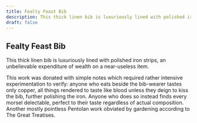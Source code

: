 ```yaml
---
title: Fealty Feast Bib
description: This thick linen bib is luxuriously lined with polished iron strips, an unbelievable expenditure of wealth on a near-useless item....
draft: false
---
```


## Fealty Feast Bib

This thick linen bib is luxuriously lined with polished iron strips, an unbelievable expenditure of wealth on a near-useless item.

This work was donated with simple notes which required rather intensive experimentation to verify: anyone who eats beside the bib-wearer tastes only copper, all things rendered to taste like blood unless they deign to kiss the bib, further polishing the iron. Anyone who does so instead finds every morsel delectable, perfect to their taste regardless of actual composition. Another mostly pointless Pentolan work obviated by gardening according to The Great Treatises.
